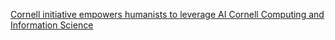 [Cornell initiative empowers humanists to leverage AI   Cornell Computing and Information Science](https://qi.tc/qi/111034)